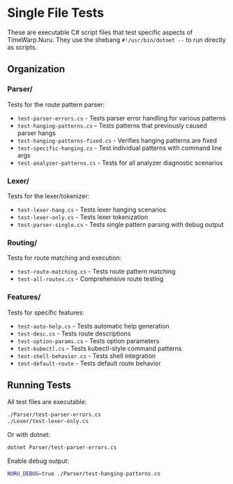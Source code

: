 # Single File Tests

These are executable C# script files that test specific aspects of TimeWarp.Nuru.
They use the shebang `#!/usr/bin/dotnet --` to run directly as scripts.

## Organization

### Parser/
Tests for the route pattern parser:
- `test-parser-errors.cs` - Tests parser error handling for various patterns
- `test-hanging-patterns.cs` - Tests patterns that previously caused parser hangs
- `test-hanging-patterns-fixed.cs` - Verifies hanging patterns are fixed
- `test-specific-hanging.cs` - Test individual patterns with command line args
- `test-analyzer-patterns.cs` - Tests for all analyzer diagnostic scenarios

### Lexer/
Tests for the lexer/tokenizer:
- `test-lexer-hang.cs` - Tests lexer hanging scenarios
- `test-lexer-only.cs` - Tests lexer tokenization
- `test-parser-single.cs` - Tests single pattern parsing with debug output

### Routing/
Tests for route matching and execution:
- `test-route-matching.cs` - Tests route pattern matching
- `test-all-routes.cs` - Comprehensive route testing

### Features/
Tests for specific features:
- `test-auto-help.cs` - Tests automatic help generation
- `test-desc.cs` - Tests route descriptions
- `test-option-params.cs` - Tests option parameters
- `test-kubectl.cs` - Tests kubectl-style command patterns
- `test-shell-behavior.cs` - Tests shell integration
- `test-default-route` - Tests default route behavior

## Running Tests

All test files are executable:
```bash
./Parser/test-parser-errors.cs
./Lexer/test-lexer-only.cs
```

Or with dotnet:
```bash
dotnet Parser/test-parser-errors.cs
```

Enable debug output:
```bash
NURU_DEBUG=true ./Parser/test-hanging-patterns.cs
```